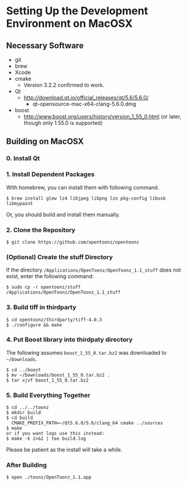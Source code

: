 
# Setting Up the Development Environment on MacOSX

## Necessary Software

- git
- brew
- Xcode
- cmake
  - Version 3.2.2 confirmed to work.
- Qt
  - http://download.qt.io/official_releases/qt/5.6/5.6.0/
    - qt-opensource-mac-x64-clang-5.6.0.dmg
- boost
  - http://www.boost.org/users/history/version_1_55_0.html (or later, though only 1.55.0 is supported)

## Building on MacOSX

### 0. Install Qt

### 1. Install Dependent Packages

With homebrew, you can install them with following command.

```
$ brew install glew lz4 libjpeg libpng lzo pkg-config libusb libmypaint
```

Or, you should build and install them manually.


### 2. Clone the Repository

```
$ git clone https://github.com/opentoonz/opentoonz
```

### (Optional) Create the stuff Directory

If the directory `/Applications/OpenToonz/OpenToonz_1.1_stuff` does not exist, enter the following command:

```
$ sudo cp -r opentoonz/stuff /Applications/OpenToonz/OpenToonz_1.1_stuff
```

### 3. Build tiff in thirdparty

```
$ cd opentoonz/thirdparty/tiff-4.0.3
$ ./configure && make
```

### 4. Put Boost library into thirdpaty directory
The following assumes `boost_1_55_0.tar.bz2` was downloaded to `~/Downloads`.

```
$ cd ../boost
$ mv ~/Downloads/boost_1_55_0.tar.bz2 .
$ tar xjvf boost_1_55_0.tar.bz2
```

### 5. Build Everything Together

```
$ cd ../../toonz
$ mkdir build
$ cd build
  CMAKE_PREFIX_PATH=~/Qt5.6.0/5.6/clang_64 cmake ../sources
$ make
or if you want logs use this instead: 
$ make -k 2>&1 | tee build.log
```

Please be patient as the install will take a while.

### After Building

```
$ open ./toonz/OpenToonz_1.1.app
```
